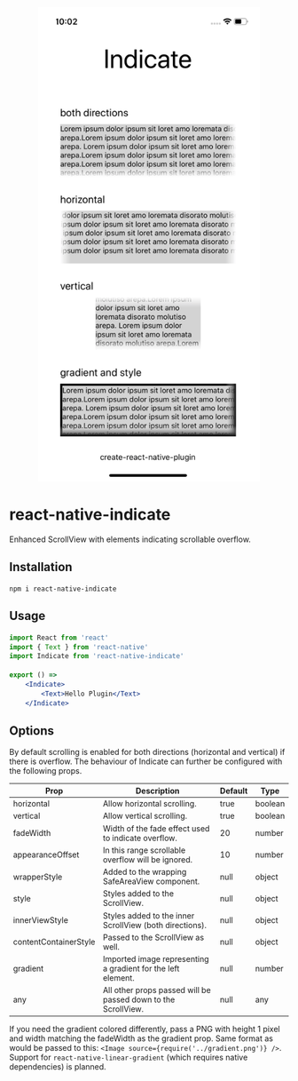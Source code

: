 <p></p>
<p align="center">
  <img src="https://raw.githubusercontent.com/tobua/react-native-indicate/main/preview.png" width="400" alt="React Native Indicate Preview">
</p>

# react-native-indicate

Enhanced ScrollView with elements indicating scrollable overflow.

## Installation

```
npm i react-native-indicate
```

## Usage

```jsx
import React from 'react'
import { Text } from 'react-native'
import Indicate from 'react-native-indicate'

export () =>
    <Indicate>
        <Text>Hello Plugin</Text>
    </Indicate>
```

## Options

By default scrolling is enabled for both directions (horizontal and vertical) if there is overflow. The behaviour of Indicate can further be configured with
the following props.

| Prop                  | Description                                                   | Default | Type    |
| --------------------- | ------------------------------------------------------------- | ------- | ------- |
| horizontal            | Allow horizontal scrolling.                                   | true    | boolean |
| vertical              | Allow vertical scrolling.                                     | true    | boolean |
| fadeWidth             | Width of the fade effect used to indicate overflow.           | 20      | number  |
| appearanceOffset      | In this range scrollable overflow will be ignored.            | 10      | number  |
| wrapperStyle          | Added to the wrapping SafeAreaView component.                 | null    | object  |
| style                 | Styles added to the ScrollView.                               | null    | object  |
| innerViewStyle        | Styles added to the inner ScrollView (both directions).       | null    | object  |
| contentContainerStyle | Passed to the ScrollView as well.                             | null    | object  |
| gradient              | Imported image representing a gradient for the left element.  | null    | number  |
| any                   | All other props passed will be passed down to the ScrollView. | null    | any     |

If you need the gradient colored differently, pass a PNG with height 1 pixel and width matching the fadeWidth as the gradient prop. Same format as would be passed to this: `<Image source={require('../gradient.png')} />`. Support for `react-native-linear-gradient` (which requires native dependencies) is planned.
